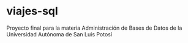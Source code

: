 # viajes-sql
Proyecto final para la materia Administración de Bases de Datos de la Universidad Autónoma de San Luis Potosí
